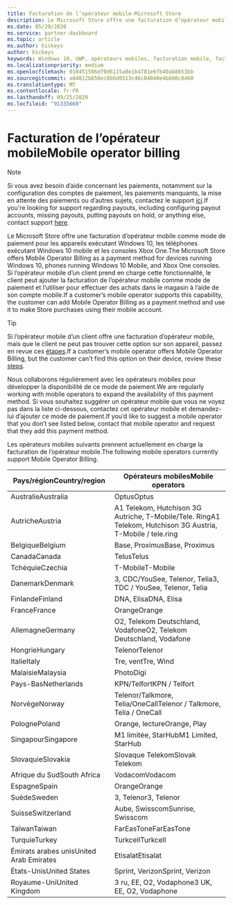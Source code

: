 ```yaml
---
title: Facturation de l’opérateur mobile-Microsoft Store
description: Le Microsoft Store offre une facturation d’opérateur mobile comme mode de paiement pour les opérateurs mobiles qui prennent en charge cette fonctionnalité.
ms.date: 05/29/2020
ms.service: partner-dashboard
ms.topic: article
ms.author: hickeys
author: hickeys
keywords: Windows 10, UWP, opérateurs mobiles, facturation mobile, facturation opérateur mobile
ms.localizationpriority: medium
ms.openlocfilehash: 010451506df0d6115a8e1b4781e6fb40ab8853bb
ms.sourcegitcommit: a84812b650ec8b6d0513c46c04840e4bbb0c8460
ms.translationtype: MT
ms.contentlocale: fr-FR
ms.lasthandoff: 09/25/2020
ms.locfileid: "91335660"
---
```

# <a name="mobile-operator-billing"></a><span data-ttu-id="650e1-104">Facturation de l’opérateur mobile</span><span class="sxs-lookup"><span data-stu-id="650e1-104">Mobile operator billing</span></span>

> [!NOTE]
> <span data-ttu-id="650e1-105">Si vous avez besoin d’aide concernant les paiements, notamment sur la configuration des comptes de paiement, les paiements manquants, la mise en attente des paiements ou d’autres sujets, contactez le support [ici](https://developer.microsoft.com/windows/support).</span><span class="sxs-lookup"><span data-stu-id="650e1-105">If you're looking for support regarding payouts, including configuring payout accounts, missing payouts, putting payouts on hold, or anything else, contact support [here](https://developer.microsoft.com/windows/support).</span></span>

<span data-ttu-id="650e1-106">Le Microsoft Store offre une facturation d’opérateur mobile comme mode de paiement pour les appareils exécutant Windows 10, les téléphones exécutant Windows 10 mobile et les consoles Xbox One.</span><span class="sxs-lookup"><span data-stu-id="650e1-106">The Microsoft Store offers Mobile Operator Billing as a payment method for devices running Windows 10, phones running Windows 10 Mobile, and Xbox One consoles.</span></span> <span data-ttu-id="650e1-107">Si l’opérateur mobile d’un client prend en charge cette fonctionnalité, le client peut ajouter la facturation de l’opérateur mobile comme mode de paiement et l’utiliser pour effectuer des achats dans le magasin à l’aide de son compte mobile.</span><span class="sxs-lookup"><span data-stu-id="650e1-107">If a customer’s mobile operator supports this capability, the customer can add Mobile Operator Billing as a payment method and use it to make Store purchases using their mobile account.</span></span>

> [!TIP]
>  <span data-ttu-id="650e1-108">Si l’opérateur mobile d’un client offre une facturation d’opérateur mobile, mais que le client ne peut pas trouver cette option sur son appareil, passez en revue ces [étapes](https://support.microsoft.com/instantanswers/b25d6dd6-fb8b-3710-1e13-4d30eb01b51f).</span><span class="sxs-lookup"><span data-stu-id="650e1-108">If a customer’s mobile operator offers Mobile Operator Billing, but the customer can't find this option on their device, review these [steps](https://support.microsoft.com/instantanswers/b25d6dd6-fb8b-3710-1e13-4d30eb01b51f).</span></span>

<span data-ttu-id="650e1-109">Nous collaborons régulièrement avec les opérateurs mobiles pour développer la disponibilité de ce mode de paiement.</span><span class="sxs-lookup"><span data-stu-id="650e1-109">We are regularly working with mobile operators to expand the availability of this payment method.</span></span> <span data-ttu-id="650e1-110">Si vous souhaitez suggérer un opérateur mobile que vous ne voyez pas dans la liste ci-dessous, contactez cet opérateur mobile et demandez-lui d’ajouter ce mode de paiement.</span><span class="sxs-lookup"><span data-stu-id="650e1-110">If you’d like to suggest a mobile operator that you don’t see listed below, contact that mobile operator and request that they add this payment method.</span></span>

<span data-ttu-id="650e1-111">Les opérateurs mobiles suivants prennent actuellement en charge la facturation de l’opérateur mobile.</span><span class="sxs-lookup"><span data-stu-id="650e1-111">The following mobile operators currently support Mobile Operator Billing.</span></span>

| <span data-ttu-id="650e1-112">Pays/région</span><span class="sxs-lookup"><span data-stu-id="650e1-112">Country/region</span></span>       | <span data-ttu-id="650e1-113">Opérateurs mobiles</span><span class="sxs-lookup"><span data-stu-id="650e1-113">Mobile operators</span></span>                                        |
|----------------------|---------------------------------------------------------|
| <span data-ttu-id="650e1-114">Australie</span><span class="sxs-lookup"><span data-stu-id="650e1-114">Australia</span></span>            | <span data-ttu-id="650e1-115">Optus</span><span class="sxs-lookup"><span data-stu-id="650e1-115">Optus</span></span>                                                   |
| <span data-ttu-id="650e1-116">Autriche</span><span class="sxs-lookup"><span data-stu-id="650e1-116">Austria</span></span>              | <span data-ttu-id="650e1-117">A1 Telekom, Hutchison 3G Autriche, T-Mobile/Tele. Ring</span><span class="sxs-lookup"><span data-stu-id="650e1-117">A1 Telekom, Hutchison 3G Austria, T-Mobile / tele.ring</span></span>  |
| <span data-ttu-id="650e1-118">Belgique</span><span class="sxs-lookup"><span data-stu-id="650e1-118">Belgium</span></span>              | <span data-ttu-id="650e1-119">Base, Proximus</span><span class="sxs-lookup"><span data-stu-id="650e1-119">Base, Proximus</span></span>                                          |
| <span data-ttu-id="650e1-120">Canada</span><span class="sxs-lookup"><span data-stu-id="650e1-120">Canada</span></span>               | <span data-ttu-id="650e1-121">Telus</span><span class="sxs-lookup"><span data-stu-id="650e1-121">Telus</span></span>                                                   |
| <span data-ttu-id="650e1-122">Tchéquie</span><span class="sxs-lookup"><span data-stu-id="650e1-122">Czechia</span></span>              | <span data-ttu-id="650e1-123">T-Mobile</span><span class="sxs-lookup"><span data-stu-id="650e1-123">T-Mobile</span></span>                                                |
| <span data-ttu-id="650e1-124">Danemark</span><span class="sxs-lookup"><span data-stu-id="650e1-124">Denmark</span></span>              | <span data-ttu-id="650e1-125">3, CDC/YouSee, Telenor, Telia</span><span class="sxs-lookup"><span data-stu-id="650e1-125">3, TDC / YouSee, Telenor, Telia</span></span>                         |
| <span data-ttu-id="650e1-126">Finlande</span><span class="sxs-lookup"><span data-stu-id="650e1-126">Finland</span></span>              | <span data-ttu-id="650e1-127">DNA, Elisa</span><span class="sxs-lookup"><span data-stu-id="650e1-127">DNA, Elisa</span></span>                                              |
| <span data-ttu-id="650e1-128">France</span><span class="sxs-lookup"><span data-stu-id="650e1-128">France</span></span>               | <span data-ttu-id="650e1-129">Orange</span><span class="sxs-lookup"><span data-stu-id="650e1-129">Orange</span></span>                                                  |
| <span data-ttu-id="650e1-130">Allemagne</span><span class="sxs-lookup"><span data-stu-id="650e1-130">Germany</span></span>              | <span data-ttu-id="650e1-131">O2, Telekom Deutschland, Vodafone</span><span class="sxs-lookup"><span data-stu-id="650e1-131">O2, Telekom Deutschland, Vodafone</span></span>                       |
| <span data-ttu-id="650e1-132">Hongrie</span><span class="sxs-lookup"><span data-stu-id="650e1-132">Hungary</span></span>              | <span data-ttu-id="650e1-133">Telenor</span><span class="sxs-lookup"><span data-stu-id="650e1-133">Telenor</span></span>                                                 |
| <span data-ttu-id="650e1-134">Italie</span><span class="sxs-lookup"><span data-stu-id="650e1-134">Italy</span></span>                | <span data-ttu-id="650e1-135">Tre, vent</span><span class="sxs-lookup"><span data-stu-id="650e1-135">Tre, Wind</span></span>                                               |
| <span data-ttu-id="650e1-136">Malaisie</span><span class="sxs-lookup"><span data-stu-id="650e1-136">Malaysia</span></span>             | <span data-ttu-id="650e1-137">Photo</span><span class="sxs-lookup"><span data-stu-id="650e1-137">Digi</span></span>                                                    |
| <span data-ttu-id="650e1-138">Pays-Bas</span><span class="sxs-lookup"><span data-stu-id="650e1-138">Netherlands</span></span>          | <span data-ttu-id="650e1-139">KPN/Telfort</span><span class="sxs-lookup"><span data-stu-id="650e1-139">KPN / Telfort</span></span>                                           |
| <span data-ttu-id="650e1-140">Norvège</span><span class="sxs-lookup"><span data-stu-id="650e1-140">Norway</span></span>               | <span data-ttu-id="650e1-141">Telenor/Talkmore, Telia/OneCall</span><span class="sxs-lookup"><span data-stu-id="650e1-141">Telenor / Talkmore, Telia / OneCall</span></span>                     |
| <span data-ttu-id="650e1-142">Pologne</span><span class="sxs-lookup"><span data-stu-id="650e1-142">Poland</span></span>               | <span data-ttu-id="650e1-143">Orange, lecture</span><span class="sxs-lookup"><span data-stu-id="650e1-143">Orange, Play</span></span>                                            |
| <span data-ttu-id="650e1-144">Singapour</span><span class="sxs-lookup"><span data-stu-id="650e1-144">Singapore</span></span>            | <span data-ttu-id="650e1-145">M1 limitée, StarHub</span><span class="sxs-lookup"><span data-stu-id="650e1-145">M1 Limited, StarHub</span></span>                                     |
| <span data-ttu-id="650e1-146">Slovaquie</span><span class="sxs-lookup"><span data-stu-id="650e1-146">Slovakia</span></span>             | <span data-ttu-id="650e1-147">Slovaque Telekom</span><span class="sxs-lookup"><span data-stu-id="650e1-147">Slovak Telekom</span></span>                                          |
| <span data-ttu-id="650e1-148">Afrique du Sud</span><span class="sxs-lookup"><span data-stu-id="650e1-148">South Africa</span></span>         | <span data-ttu-id="650e1-149">Vodacom</span><span class="sxs-lookup"><span data-stu-id="650e1-149">Vodacom</span></span>                                                 |
| <span data-ttu-id="650e1-150">Espagne</span><span class="sxs-lookup"><span data-stu-id="650e1-150">Spain</span></span>                | <span data-ttu-id="650e1-151">Orange</span><span class="sxs-lookup"><span data-stu-id="650e1-151">Orange</span></span>                                                  |
| <span data-ttu-id="650e1-152">Suède</span><span class="sxs-lookup"><span data-stu-id="650e1-152">Sweden</span></span>               | <span data-ttu-id="650e1-153">3, Telenor</span><span class="sxs-lookup"><span data-stu-id="650e1-153">3, Telenor</span></span>                                              |
| <span data-ttu-id="650e1-154">Suisse</span><span class="sxs-lookup"><span data-stu-id="650e1-154">Switzerland</span></span>          | <span data-ttu-id="650e1-155">Aube, Swisscom</span><span class="sxs-lookup"><span data-stu-id="650e1-155">Sunrise, Swisscom</span></span>                                       |
| <span data-ttu-id="650e1-156">Taïwan</span><span class="sxs-lookup"><span data-stu-id="650e1-156">Taiwan</span></span>               | <span data-ttu-id="650e1-157">FarEasTone</span><span class="sxs-lookup"><span data-stu-id="650e1-157">FarEasTone</span></span>                                              |
| <span data-ttu-id="650e1-158">Turquie</span><span class="sxs-lookup"><span data-stu-id="650e1-158">Turkey</span></span>               | <span data-ttu-id="650e1-159">Turkcell</span><span class="sxs-lookup"><span data-stu-id="650e1-159">Turkcell</span></span>                                                |
| <span data-ttu-id="650e1-160">Émirats arabes unis</span><span class="sxs-lookup"><span data-stu-id="650e1-160">United Arab Emirates</span></span> | <span data-ttu-id="650e1-161">Etisalat</span><span class="sxs-lookup"><span data-stu-id="650e1-161">Etisalat</span></span>                                                |
| <span data-ttu-id="650e1-162">États-Unis</span><span class="sxs-lookup"><span data-stu-id="650e1-162">United States</span></span>        | <span data-ttu-id="650e1-163">Sprint, Verizon</span><span class="sxs-lookup"><span data-stu-id="650e1-163">Sprint, Verizon</span></span>                                         |
| <span data-ttu-id="650e1-164">Royaume-Uni</span><span class="sxs-lookup"><span data-stu-id="650e1-164">United Kingdom</span></span>       | <span data-ttu-id="650e1-165">3 ru, EE, O2, Vodaphone</span><span class="sxs-lookup"><span data-stu-id="650e1-165">3 UK, EE, O2, Vodaphone</span></span>                                 |

